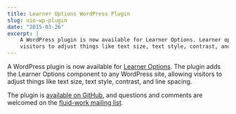 ```yaml
---
title: Learner Options WordPress Plugin
slug: uio-wp-plugin
date: "2015-03-26"
excerpt: |
    A WordPress plugin is now available for Learner Options. Learner options can be added to a WordPress site, allowing
    visitors to adjust things like text size, text style, contrast, and line spacing.
---
```


A WordPress plugin is now available for [Learner Options](https://build-infusion.fluidproject.org/demos/uioptions/). The
plugin adds the Learner Options component to any WordPress site, allowing visitors to adjust things like text size, text
style, contrast, and line spacing.

The plugin is [available on GitHub](https://github.com/fluid-project/uio-wordpress-plugin/),
and questions and comments are welcomed on the
[fluid-work mailing list](https://lists.idrc.ocad.ca/mailman/listinfo/fluid-work).
